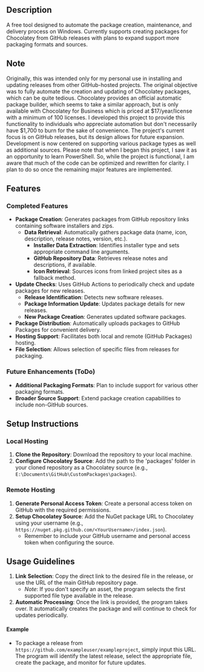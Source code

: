 
## Description
A free tool designed to automate the package creation, maintenance, and delivery process on Windows. Currently supports creating packages for Chocolatey from GitHub releases with plans to expand support more packaging formats and sources.

## Note
Originally, this was intended only for my personal use in installing and updating releases from other GitHub-hosted projects. The original objective was to fully automate the creation and updating of Chocolatey packages, which can be quite tedious. Chocolatey provides an official automatic package builder, which seems to take a similar approach, but is only available with Chocolatey for Business which is priced at $17/year/license with a minimum of 100 licenses. I developed this project to provide this functionality to individuals who appreciate automation but don't necessarily have $1,700 to burn for the sake of convenience. The project's current focus is on GitHub releases, but its design allows for future expansion. Development is now centered on supporting various package types as well as additional sources. Please note that when I began this project, I saw it as an opportunity to learn PowerShell. So, while the project is functional, I am aware that much of the code can be optimized and rewritten for clarity. I plan to do so once the remaining major features are implemented.

## Features
### Completed Features
- **Package Creation**: Generates packages from GitHub repository links containing software installers and zips.
  - **Data Retrieval**: Automatically gathers package data (name, icon, description, release notes, version, etc.).
    - **Installer Data Extraction**: Identifies installer type and sets appropriate command line arguments.
    - **GitHub Repository Data**: Retrieves release notes and descriptions, if available.
    - **Icon Retrieval**: Sources icons from linked project sites as a fallback method.
- **Update Checks**: Uses GitHub Actions to periodically check and update packages for new releases.
  - **Release Identification**: Detects new software releases.
  - **Package Information Update**: Updates package details for new releases.
  - **New Package Creation**: Generates updated software packages.
- **Package Distribution**: Automatically uploads packages to GitHub Packages for convenient delivery.
- **Hosting Support**: Facilitates both local and remote (GitHub Packages) hosting.
- **File Selection**: Allows selection of specific files from releases for packaging.

### Future Enhancements (ToDo)
- **Additional Packaging Formats**: Plan to include support for various other packaging formats.
- **Broader Source Support**: Extend package creation capabilities to include non-GitHub sources.

## Setup Instructions
### Local Hosting
1. **Clone the Repository**: Download the repository to your local machine.
2. **Configure Chocolatey Source**: Add the path to the 'packages' folder in your cloned repository as a Chocolatey source (e.g., `E:\Documents\GitHub\CustomPackages\packages`).

### Remote Hosting
1. **Generate Personal Access Token**: Create a personal access token on GitHub with the required permissions.
2. **Setup Chocolatey Source**: Add the NuGet package URL to Chocolatey using your username (e.g., `https://nuget.pkg.github.com/<YourUsername>/index.json`).
   - Remember to include your GitHub username and personal access token when configuring the source.

## Usage Guidelines
1. **Link Selection**: Copy the direct link to the desired file in the release, or use the URL of the main GitHub repository page. 
   - *Note*: If you don't specify an asset, the program selects the first supported file type available in the release.
2. **Automatic Processing**: Once the link is provided, the program takes over. It automatically creates the package and will continue to check for updates periodically.

#### Example
- To package a release from `https://github.com/exampleuser/exampleproject`, simply input this URL. The program will identify the latest release, select the appropriate file, create the package, and monitor for future updates.
